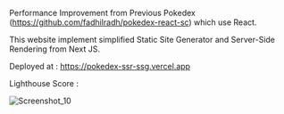 Performance Improvement from Previous Pokedex (https://github.com/fadhilradh/pokedex-react-sc) which use React.

This website implement simplified Static Site Generator and Server-Side Rendering from Next JS.

Deployed at :  https://pokedex-ssr-ssg.vercel.app

Lighthouse Score :

![Screenshot_10](https://user-images.githubusercontent.com/74446624/138551887-c667ebe3-60d3-45f2-b270-3fcb56b509c4.png)
